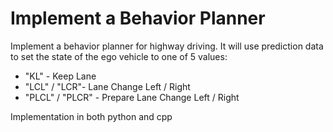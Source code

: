 # Implement a Behavior Planner

Implement a behavior planner for highway driving. It will use prediction data to set the state of the ego vehicle to one of 5 values:

* "KL" - Keep Lane
* "LCL" / "LCR"- Lane Change Left / Right
* "PLCL" / "PLCR" - Prepare Lane Change Left / Right

Implementation in both python and cpp